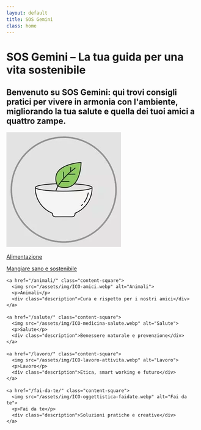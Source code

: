 ```yaml
---
layout: default
title: SOS Gemini
class: home
---
```


<div class="post-container">
  <div class="intro">
    <h1 class="main-title-centered">SOS Gemini – La tua guida per una vita sostenibile</h1>
    <h2 class="small-title">
      Benvenuto su SOS Gemini: qui trovi consigli pratici per vivere in armonia con l'ambiente, migliorando la tua salute e quella dei tuoi amici a quattro zampe.
    </h2>
  </div>

  <section class="square-grid">
    <a href="/alimentazione/" class="content-square">
      <img src="/assets/img/ICO-alimenti-cibo.webp" alt="Alimentazione">
      <p>Alimentazione</p>
      <div class="description">Mangiare sano e sostenibile</div>
    </a>

    <a href="/animali/" class="content-square">
      <img src="/assets/img/ICO-amici.webp" alt="Animali">
      <p>Animali</p>
      <div class="description">Cura e rispetto per i nostri amici</div>
    </a>

    <a href="/salute/" class="content-square">
      <img src="/assets/img/ICO-medicina-salute.webp" alt="Salute">
      <p>Salute</p>
      <div class="description">Benessere naturale e prevenzione</div>
    </a>

    <a href="/lavoro/" class="content-square">
      <img src="/assets/img/ICO-lavoro-attivita.webp" alt="Lavoro">
      <p>Lavoro</p>
      <div class="description">Etica, smart working e futuro</div>
    </a>

    <a href="/fai-da-te/" class="content-square">
      <img src="/assets/img/ICO-oggettistica-faidate.webp" alt="Fai da te">
      <p>Fai da te</p>
      <div class="description">Soluzioni pratiche e creative</div>
    </a>
  </section>
</div>
